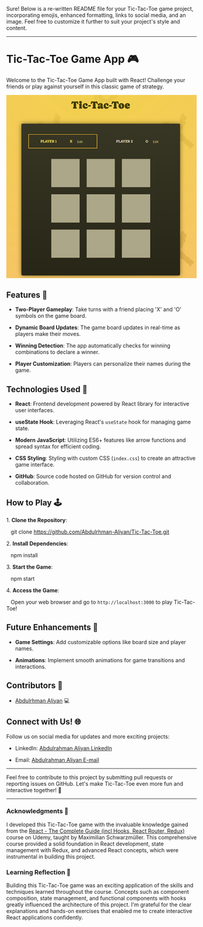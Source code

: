 Sure! Below is a re-written README file for your Tic-Tac-Toe game project, incorporating emojis, enhanced formatting, links to social media, and an image. Feel free to customize it further to suit your project's style and content.

---

# Tic-Tac-Toe Game App 🎮

Welcome to the Tic-Tac-Toe Game App built with React! Challenge your friends or play against yourself in this classic game of strategy.

![Tic-Tac-Toe App Preview](tic-tac-toe.png)


## Features 🌟

- **Two-Player Gameplay**: Take turns with a friend placing 'X' and 'O' symbols on the game board.

- **Dynamic Board Updates**: The game board updates in real-time as players make their moves.

- **Winning Detection**: The app automatically checks for winning combinations to declare a winner.

- **Player Customization**: Players can personalize their names during the game.


## Technologies Used 🚀

- **React**: Frontend development powered by React library for interactive user interfaces.

- **useState Hook**: Leveraging React's `useState` hook for managing game state.

- **Modern JavaScript**: Utilizing ES6+ features like arrow functions and spread syntax for efficient coding.

- **CSS Styling**: Styling with custom CSS (`index.css`) to create an attractive game interface.

- **GitHub**: Source code hosted on GitHub for version control and collaboration.


## How to Play 🕹️

1\. **Clone the Repository**:

   git clone https://github.com/Abdulrhman-Aliyan/Tic-Tac-Toe.git


2\. **Install Dependencies**:

   npm install

3\. **Start the Game**:

   npm start

4\. **Access the Game**:

   Open your web browser and go to `http://localhost:3000` to play Tic-Tac-Toe!


## Future Enhancements 🌈

- **Game Settings**: Add customizable options like board size and player names.

- **Animations**: Implement smooth animations for game transitions and interactions.


## Contributors 🌟

- [Abdulrhman Aliyan](https://github.com/Abdulrhman-Aliyan) 💻



## Connect with Us! 🌐

Follow us on social media for updates and more exciting projects:

- LinkedIn: [Abdulrahman Aliyan LinkedIn](https://www.linkedin.com/in/abdalrhman-aliyan-b0855416a/)

- Email: [Abdulrahman Aliyan E-mail](abdulrahmanaliyan@gmail.com)

---

Feel free to contribute to this project by submitting pull requests or reporting issues on GitHub. Let's make Tic-Tac-Toe even more fun and interactive together! 🚀

---

### Acknowledgments 🙏

I developed this Tic-Tac-Toe game with the invaluable knowledge gained from the [React - The Complete Guide (incl Hooks, React Router, Redux)](https://www.udemy.com/course/react-the-complete-guide-incl-redux/) course on Udemy, taught by Maximilian Schwarzmüller. This comprehensive course provided a solid foundation in React development, state management with Redux, and advanced React concepts, which were instrumental in building this project.


### Learning Reflection 🌱

Building this Tic-Tac-Toe game was an exciting application of the skills and techniques learned throughout the course. Concepts such as component composition, state management, and functional components with hooks greatly influenced the architecture of this project. I'm grateful for the clear explanations and hands-on exercises that enabled me to create interactive React applications confidently.